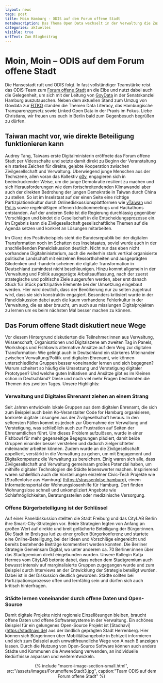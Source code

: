 ```yaml
---
layout: news
tags: post
title: Moin Hamburg - ODIS auf dem Forum offene Stadt
metaDescription: Das Thema Open Data wechselt in der Verwaltung die Zuständigkeit. Wir konnten bereits die neuen und alten Ansprechpersonen kennenlernen und ein erstes Gespärch führen.
categories: aktuelles
visible: true
urlText: Zum Blogbeitrag
---
```


# Moin, Moin – ODIS auf dem Forum offene Stadt

Die Hansestadt ruft und ODIS folgt. In fast vollständiger Teamstärke reist das ODIS-Team zum [Forum offene Stadt](https://koerber-stiftung.de/projekte/forum-offene-stadt/forum-offene-stadt-2022/) an die Elbe und nutzt dabei auch die Gelegenheit, um sich mit der Leitung von [GovData](https://www.govdata.de/) in der Senatskanzlei Hamburg auszutauschen. Neben dem aktuellen Stand zum Umzug von Govdata zur [FITKO](www.fitko.de) standen die Themen Data Literacy, das Hamburgische Transparenzgesetz sowie Linked Open Data in der Praxis im Fokus. Liebe Christians, wir freuen uns euch in Berlin bald zum Gegenbesuch begrüßen zu dürfen. 

## Taiwan macht vor, wie direkte Beteiligung funktionieren kann 

Audrey Tang, Taiwans erste Digitalministerin eröffnete das Forum offene Stadt per Videoschalte und setzte damit direkt zu Beginn der Veranstaltung ein starkes Zeichen für direkte, gelebte Kooperation zwischen Zivilgesellschaft und Verwaltung. Überwiegend junge Menschen aus der Techszene, allen voran das Kollektiv [g0v](https://g0v.tw), engagieren sich in beeindruckender Weise, um die junge Demokratie resilient zu machen und sich Herausforderungen wie dem fortschreitendenden Klimawandel aber auch der direkten Bedrohung der jungen Demokratie in Taiwan durch China zu stellen. So ist im Inselstaat auf der einen Seite eine richtige Partizpiationskultur durch Onlinediskussionsplattformen wie [vTaiwan](https://info.vtaiwan.tw) und [Pol.is](https://pol.is/gov) sowie regelmäßigen offenen Ideationmeetings und Hackathons entstanden. Auf der anderen Seite ist die Regierung durchlässig gegenüber Vorschlägen und bindet die Gesellschaft in die Entscheidungsprozesse ein. Im Ergebnis kann die Zivilgesellschaft gesellschaftliche Themen auf die Agenda setzen und konkret an Lösungen mitarbeiten. 

Im Glanz des Positivbeispiels steht die Bundesrepublik bei der digitalen Transformation noch im Schatten des Inselstaates, soviel wurde auch in der anschließenden Paneldiskussion deutlich. Nicht nur das eben nicht vorhandene Digitalministerium, auch die weiterhin stark vertikal organisierte politische Landschaft mit einzelnen Ressorthoheiten und ausgeprägten Silodenken und -handeln scheinen die digitale Transformation in Deutschland zumindest nicht beschleunigen. Hinzu kommt allgemein in der Verwaltung und Politik ausgeprägte Arbeitsauffassung, nach der zuerst strategische und politische Ziele ausgerufen werden, aber erst danach Stück für Stück partizipative Elemente bei der Umsetzung eingebaut werden. Hier wird deutlich, dass der Bevölkerung nur zu selten zugetraut wird, dass sie sich konstruktiv engagiert. Besonders kritisiert wurde in der Paneldiskussion dabei auch die kaum vorhandene Fehlerkultur in der Verwaltung, die es aber braucht, um auch aus misslungen Digitalprojekten zu lernen um es beim nächsten Mal besser machen zu können.

## Das Forum offene Stadt diskutiert neue Wege

Vor diesem Hintergrund diskutierten die Teilnehmer:innen aus Verwaltung, Wissenschaft, Organisationen und Digitalszene am zweiten Tag in Panels, Workshops und Fishbowls alternative Ansätze auf dem Weg zur digitalen Transformation: Wie gelingt auch in Deutschland ein stärkeres Miteinander zwischen Verwaltung/Politik und digitalen Ehrenamt, wie können unterschiedliche Gruppen besser voneinander lernen und sich begegnen? Warum scheitert so häufig die Umsetzung und Verstetigung digitaler Prototypen? Und welche guten Initiativen und Ansätze gibt es im Kleinen schon in Deutschland? Diese und noch viel mehr Fragen bestimmten die Themen des zweiten Tages. Unsere Highlights:

### Verwaltung und Digitales Ehrenamt ziehen an einem Strang

Seit Jahren entwickeln lokale Gruppen aus dem digitalen Ehrenamt, die sich zum Beispiel auch beim Ko-Veranstalter Code for Hamburg organisieren, konkrete digitale Lösungen aus der Zivilgesellschaft heraus. In den seltensten Fällen kommt es jedoch zur Übernahme der Verwaltung und Verstetigung, was schließlich auch zur Frustration auf Seiten der Ehrenamtlichen führt. Um dieses Problem aufzulösen, wurde in einer Fishbowl für mehr gegenseitige Begegnungen plädiert, damit beide Gruppen einander besser verstehen und dadurch zielgerichteter miteinander arbeiten können. Zudem wurde an die Zivilgesellschaft appelliert, verstärkt in die Verwaltung zu gehen, um mit Engagement und Digitalkompetenz die Verwaltung zu bereichern. Einig waren sich alle, dass Zivilgesellschaft und Verwaltung gemeinsam großes Potenzial haben, um mithilfe digitaler Technologien die Städte lebenswerter machen. Inspirierend waren schließlich auch die Vorstellungen einzelner Civic-Tech Projekte wie [Straßenlotse aus Hamburg] (https://strassenlotse.hamburg), einem Informationsportal der Wohnungslosenhilfe für Hamburg. Dort finden Wohnungslose schnell und unkompliziert Angebote wie Schlafmöglichkeiten, Beratungsstellen oder medizinische Versorgung.


### Offene Bürgerbeteiligung ist der Schlüssel

Auf einer Paneldiskussion stellten die Stadt Freiburg und das CityLAB Berlin ihre Smart-City-Strategien vor. Beide Strategien legten von Anfang an großen Wert auf direkte und breit gefächerte Beteiligung der Bürger:innen. Die Stadt im Breisgau lud zu einer großen Bürgerkonferenz und startete eine Online-Beteiligung, bei der Ideen und Vorschläge eingereicht und bereits bestehende Beiträge kommentiert werden konnten. Die Berliner Strategie Gemeinsam Digital, wo unter anderem ca. 70 Berliner:innen über das Stadtgremium direkt eingebunden wurden. Unsere Kollegin Katja Hermes vom CityLAB betonte dabei, dass neben dem Stadtgremium auch bewusst intensiv auf marginalisierte Gruppen zugegangen wurde und zum Beispiel durch Interviews an der Entwicklung der Strategie beteiligt wurden. Dabei ist in der Diskussion deutlich geworden: Städte sollten bei Partizipationsprozesse offen und lernfähig sein und dürfen sich auch kritisch hinterfragen. 

### Städte lernen voneinander durch offene Daten und Open-Source
Damit digitale Projekte nicht regionale Einzellösungen bleiben, braucht offene Daten und offene Softwaresysteme in der Verwaltung. Ein schönes Beispiel für ein gelungenes Open-Source Projekt ist [Stadnavi] (https://stadtnavi.de) aus der ländlich geprägten Stadt Herrenberg. Hier können sich Bürgerinnen über Mobilitätsangebote in Echtzeit informieren und sich zum Beispiel auch umweltfreundliche Wege von A nach B anzeigen lassen. Durch die Nutzung von Open-Source Software können auch andere Städte und Kommunen die Anwendung verwenden, an individuelle Bedürfnisse anpassen und weiterentwickeln.



<center>
{% include "macro-image-section-small.html", src:"/assets/images/ForumoffeneStadt3.jpg", caption:"Team ODIS auf dem Forum offene Stadt" %}
</center>
<br>